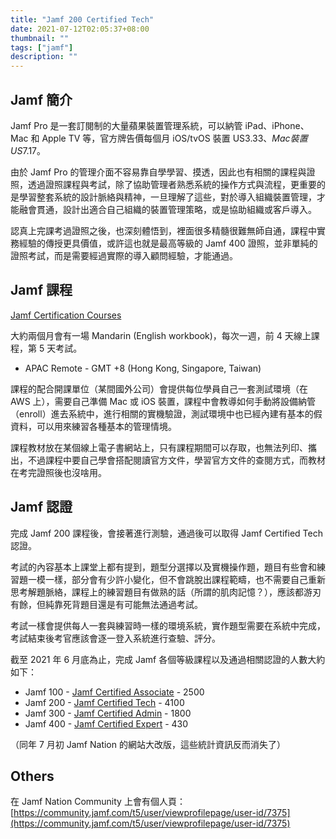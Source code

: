 ```yaml
---
title: "Jamf 200 Certified Tech"
date: 2021-07-12T02:05:37+08:00
thumbnail: ""
tags: ["jamf"]
description: ""
---
```


## Jamf 簡介

Jamf Pro 是一套訂閱制的大量蘋果裝置管理系統，可以納管 iPad、iPhone、Mac 和 Apple TV 等，官方牌告價每個月 iOS/tvOS 裝置 US$3.33、Mac 裝置 US$7.17。

由於 Jamf Pro 的管理介面不容易靠自學學習、摸透，因此也有相關的課程與證照，透過證照課程與考試，除了協助管理者熟悉系統的操作方式與流程，更重要的是學習整套系統的設計脈絡與精神，一旦理解了這些，對於導入組織裝置管理，才能融會貫通，設計出適合自己組織的裝置管理策略，或是協助組織或客戶導入。

認真上完課考過證照之後，也深刻體悟到，裡面很多精髓很難無師自通，課程中實務經驗的傳授更具價值，或許這也就是最高等級的 Jamf 400 證照，並非單純的證照考試，而是需要經過實際的導入顧問經驗，才能通過。

## Jamf 課程

[Jamf Certification Courses](https://account.jamf.com/training-courses/jamf-200-course/available)

大約兩個月會有一場 Mandarin (English workbook)，每次一週，前 4 天線上課程，第 5 天考試。

- APAC Remote - GMT +8 (Hong Kong, Singapore, Taiwan) 

課程的配合開課單位（某間國外公司）會提供每位學員自己一套測試環境（在 AWS 上），需要自己準備 Mac 或 iOS 裝置，課程中會教導如何手動將設備納管（enroll）進去系統中，進行相關的實機驗證，測試環境中也已經內建有基本的假資料，可以用來練習各種基本的管理情境。

課程教材放在某個線上電子書網站上，只有課程期間可以存取，也無法列印、攜出，不過課程中要自己學會搭配閱讀官方文件，學習官方文件的查閱方式，而教材在考完證照後也沒啥用。

## Jamf 認證

完成 Jamf 200 課程後，會接著進行測驗，通過後可以取得 Jamf Certified Tech 認證。

考試的內容基本上課堂上都有提到，題型分選擇以及實機操作題，題目有些會和練習題一模一樣，部分會有少許小變化，但不會跳脫出課程範疇，也不需要自己重新思考解題脈絡，課程上的練習題目有做熟的話（所謂的肌肉記憶？），應該都游刃有餘，但純靠死背題目還是有可能無法通過考試。

考試一樣會提供每人一套與練習時一樣的環境系統，實作題型需要在系統中完成，考試結束後考官應該會逐一登入系統進行查驗、評分。

截至 2021 年 6 月底為止，完成 Jamf 各個等級課程以及通過相關認證的人數大約如下：

- Jamf 100 - [Jamf Certified Associate](https://www.jamf.com/training/online-training/100/) - 2500
- Jamf 200 - [Jamf Certified Tech](https://www.jamf.com/training/online-training/remote-200/) - 4100
- Jamf 300 - [Jamf Certified Admin](https://www.jamf.com/training/online-training/remote-300/) - 1800
- Jamf 400 - [Jamf Certified Expert](https://www.jamf.com/training/online-training/remote-400/) - 430

（同年 7 月初 Jamf Nation 的網站大改版，這些統計資訊反而消失了）

## Others

在  Jamf Nation Community 上會有個人頁： [https://community.jamf.com/t5/user/viewprofilepage/user-id/7375](https://community.jamf.com/t5/user/viewprofilepage/user-id/7375)
